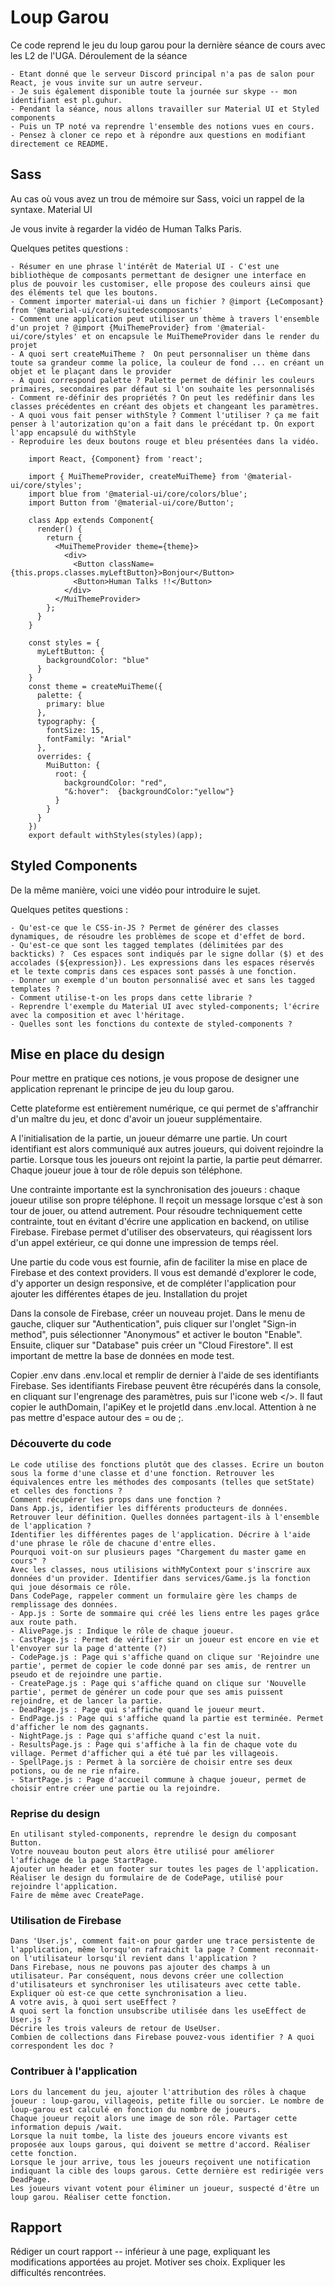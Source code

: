 # Loup Garou

Ce code reprend le jeu du loup garou pour la dernière séance de cours avec les L2 de l'UGA.
Déroulement de la séance

    - Etant donné que le serveur Discord principal n'a pas de salon pour React, je vous invite sur un autre serveur.
    - Je suis également disponible toute la journée sur skype -- mon identifiant est pl.guhur.
    - Pendant la séance, nous allons travailler sur Material UI et Styled components
    - Puis un TP noté va reprendre l'ensemble des notions vues en cours.
    - Pensez à cloner ce repo et à répondre aux questions en modifiant directement ce README.


## Sass

Au cas où vous avez un trou de mémoire sur Sass, voici un rappel de la syntaxe.
Material UI

Je vous invite à regarder la vidéo de Human Talks Paris.

Quelques petites questions :

    - Résumer en une phrase l'intérêt de Material UI - C'est une bibliothèque de composants permettant de designer une interface en plus de pouvoir les customiser, elle propose des couleurs ainsi que des éléments tel que les boutons. 
    - Comment importer material-ui dans un fichier ? @import {LeComposant} from '@material-ui/core/suitedescomposants'
    - Comment une application peut utiliser un thème à travers l'ensemble d'un projet ? @import {MuiThemeProvider} from '@material-ui/core/styles' et on encapsule le MuiThemeProvider dans le render du projet
    - A quoi sert createMuiTheme ?  On peut personnaliser un thème dans toute sa grandeur comme la police, la couleur de fond ... en créant un objet et le plaçant dans le provider
    - A quoi correspond palette ? Palette permet de définir les couleurs primaires, secondaires par défaut si l'on souhaite les personnalisés
    - Comment re-définir des propriétés ? On peut les redéfinir dans les classes précédentes en créant des objets et changeant les paramètres.
    - A quoi vous fait penser withStyle ? Comment l'utiliser ? ça me fait penser à l'autorization qu'on a fait dans le précédant tp. On export l'app encapsulé du withStyle
    - Reproduire les deux boutons rouge et bleu présentées dans la vidéo.
    
        import React, {Component} from 'react';
        
        import { MuiThemeProvider, createMuiTheme} from '@material-ui/core/styles';
        import blue from '@material-ui/core/colors/blue';
        import Button from '@material-ui/core/Button';
        
        class App extends Component{
          render() {
            return {
              <MuiThemeProvider theme={theme}>
                <div>
                  <Button className={this.props.classes.myLeftButton}>Bonjour</Button>
                  <Button>Human Talks !!</Button>
                </div>
              </MuiThemeProvider>
            };
          }
        }
        
        const styles = {
          myLeftButton: {
            backgroundColor: "blue"
          }
        }
        const theme = createMuiTheme({
          palette: {
            primary: blue
          },
          typography: {
            fontSize: 15,
            fontFamily: "Arial"
          },
          overrides: {
            MuiButton: {
              root: {
                backgroundColor: "red",
                "&:hover":  {backgroundColor:"yellow"}
              }
            }
          }
        })
        export default withStyles(styles)(app);

## Styled Components

De la même manière, voici une vidéo pour introduire le sujet.

Quelques petites questions :

    - Qu'est-ce que le CSS-in-JS ? Permet de générer des classes dynamiques, de résoudre les problèmes de scope et d'effet de bord.
    - Qu'est-ce que sont les tagged templates (délimitées par des backticks) ?  Ces espaces sont indiqués par le signe dollar ($) et des accolades (${expression}). Les expressions dans les espaces réservés et le texte compris dans ces espaces sont passés à une fonction.
    - Donner un exemple d'un bouton personnalisé avec et sans les tagged templates ?
    - Comment utilise-t-on les props dans cette librarie ?
    - Reprendre l'exemple du Material UI avec styled-components; l'écrire avec la composition et avec l'héritage.
    - Quelles sont les fonctions du contexte de styled-components ?

## Mise en place du design

Pour mettre en pratique ces notions, je vous propose de designer une application reprenant le principe de jeu du loup garou.

Cette plateforme est entièrement numérique, ce qui permet de s'affranchir d'un maître du jeu, et donc d'avoir un joueur supplémentaire.

A l'initialisation de la partie, un joueur démarre une partie. Un court identifiant est alors communiqué aux autres joueurs, qui doivent rejoindre la partie. Lorsque tous les joueurs ont rejoint la partie, la partie peut démarrer. Chaque joueur joue à tour de rôle depuis son téléphone.

Une contrainte importante est la synchronisation des joueurs : chaque joueur utilise son propre téléphone. Il reçoit un message lorsque c'est à son tour de jouer, ou attend autrement. Pour résoudre techniquement cette contrainte, tout en évitant d'écrire une application en backend, on utilise Firebase. Firebase permet d'utiliser des observateurs, qui réagissent lors d'un appel extérieur, ce qui donne une impression de temps réel.

Une partie du code vous est fournie, afin de faciliter la mise en place de Firebase et des context providers. Il vous est demandé d'explorer le code, d'y apporter un design responsive, et de compléter l'application pour ajouter les différentes étapes de jeu.
Installation du projet

Dans la console de Firebase, créer un nouveau projet. Dans le menu de gauche, cliquer sur "Authentication", puis cliquer sur l'onglet "Sign-in method", puis sélectionner "Anonymous" et activer le bouton "Enable". Ensuite, cliquer sur "Database" puis créer un "Cloud Firestore". Il est important de mettre la base de données en mode test.

Copier .env dans .env.local et remplir de dernier à l'aide de ses identifiants Firebase. Ses identifiants Firebase peuvent être récupérés dans la console, en cliquant sur l'engrenage des paramètres, puis sur l'icone web </>. Il faut copier le authDomain, l'apiKey et le projetId dans .env.local. Attention à ne pas mettre d'espace autour des = ou de ;.

### Découverte du code

    Le code utilise des fonctions plutôt que des classes. Ecrire un bouton sous la forme d'une classe et d'une fonction. Retrouver les équivalences entre les méthodes des composants (telles que setState) et celles des fonctions ?
    Comment récupérer les props dans une fonction ?
    Dans App.js, identifier les différents producteurs de données. Retrouver leur définition. Quelles données partagent-ils à l'ensemble de l'application ?
    Identifier les différentes pages de l'application. Décrire à l'aide d'une phrase le rôle de chacune d'entre elles.
    Pourquoi voit-on sur plusieurs pages "Chargement du master game en cours" ?
    Avec les classes, nous utilisions withMyContext pour s'inscrire aux données d'un provider. Identifier dans services/Game.js la fonction qui joue désormais ce rôle.
    Dans CodePage, rappeler comment un formulaire gère les champs de remplissage des données.
    - App.js : Sorte de sommaire qui créé les liens entre les pages grâce aux route path.
    - AlivePage.js : Indique le rôle de chaque joueur.
    - CastPage.js : Permet de vérifier sir un joueur est encore en vie et l'envoyer sur la page d'attente (?)
    - CodePage.js : Page qui s'affiche quand on clique sur 'Rejoindre une partie', permet de copier le code donné par ses amis, de rentrer un pseudo et de rejoindre une partie.
    - CreatePage.js : Page qui s'affiche quand on clique sur 'Nouvelle partie', permet de générer un code pour que ses amis puissent rejoindre, et de lancer la partie.
    - DeadPage.js : Page qui s'affiche quand le joueur meurt.
    - EndPage.js : Page qui s'affiche quand la partie est terminée. Permet d'afficher le nom des gagnants.
    - NightPage.js : Page qui s'affiche quand c'est la nuit.
    - ResultsPage.js : Page qui s'affiche à la fin de chaque vote du village. Permet d'afficher qui a été tué par les villageois.
    - SpellPage.js : Permet à la sorcière de choisir entre ses deux potions, ou de ne rie nfaire.
    - StartPage.js : Page d'accueil commune à chaque joueur, permet de choisir entre créer une partie ou la rejoindre.
    


### Reprise du design

    En utilisant styled-components, reprendre le design du composant Button.
    Votre nouveau bouton peut alors être utilisé pour améliorer l'affichage de la page StartPage.
    Ajouter un header et un footer sur toutes les pages de l'application.
    Réaliser le design du formulaire de de CodePage, utilisé pour rejoindre l'application.
    Faire de même avec CreatePage.

### Utilisation de Firebase

    Dans 'User.js', comment fait-on pour garder une trace persistente de l'application, même lorsqu'on rafraichit la page ? Comment reconnait-on l'utilisateur lorsqu'il revient dans l'application ?
    Dans Firebase, nous ne pouvons pas ajouter des champs à un utilisateur. Par conséquent, nous devons créer une collection d'utilisateurs et synchroniser les utilisateurs avec cette table. Expliquer où est-ce que cette synchronisation a lieu.
    A votre avis, à quoi sert useEffect ?
    A quoi sert la fonction unsubscribe utilisée dans les useEffect de User.js ?
    Décrire les trois valeurs de retour de UseUser.
    Combien de collections dans Firebase pouvez-vous identifier ? A quoi correspondent les doc ?

### Contribuer à l'application

    Lors du lancement du jeu, ajouter l'attribution des rôles à chaque joueur : loup-garou, villageois, petite fille ou sorcier. Le nombre de loup-garou est calculé en fonction du nombre de joueurs.
    Chaque joueur reçoit alors une image de son rôle. Partager cette information depuis /wait.
    Lorsque la nuit tombe, la liste des joueurs encore vivants est proposée aux loups garous, qui doivent se mettre d'accord. Réaliser cette fonction.
    Lorsque le jour arrive, tous les joueurs reçoivent une notification indiquant la cible des loups garous. Cette dernière est redirigée vers DeadPage.
    Les joueurs vivant votent pour éliminer un joueur, suspecté d'être un loup garou. Réaliser cette fonction.

## Rapport

Rédiger un court rapport -- inférieur à une page, expliquant les modifications apportées au projet. Motiver ses choix. Expliquer les difficultés rencontrées.

